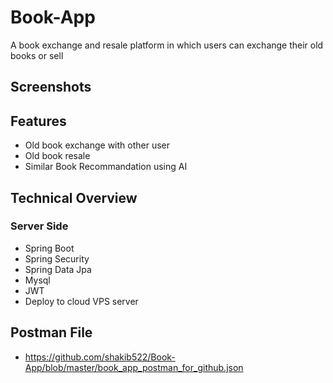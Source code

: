 # Book-App

A book exchange and resale platform in which users can exchange their old books or sell

## Screenshots




## Features

- Old book exchange with other user
- Old book resale
- Similar Book Recommandation using AI


## Technical Overview
### Server Side
- Spring Boot
- Spring Security
- Spring Data Jpa
- Mysql
- JWT
- Deploy to cloud VPS server


## Postman File 
- https://github.com/shakib522/Book-App/blob/master/book_app_postman_for_github.json
